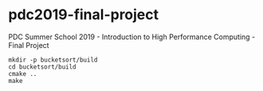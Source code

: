 # pdc2019-final-project
PDC Summer School 2019 - Introduction to High Performance Computing - Final Project

```
mkdir -p bucketsort/build
cd bucketsort/build
cmake ..
make
```
